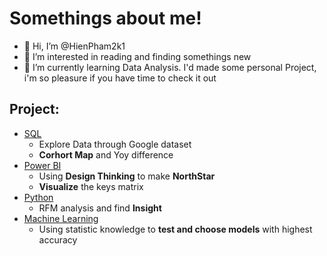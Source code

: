 # Somethings about me!
- 👋 Hi, I’m @HienPham2k1
- 👀 I’m interested in reading and finding somethings new
- 🌱 I’m currently learning Data Analysis.
  I'd made some personal Project, i'm so pleasure if you have time to check it out
## Project: 
- [SQL](https://github.com/HienPham2k1/SQL)
  - Explore Data through Google dataset
  - **Corhort Map** and Yoy difference 
- [Power BI](https://github.com/HienPham2k1/Power-Bi)
  - Using **Design Thinking** to make **NorthStar**
  - **Visualize** the keys matrix 
- [Python](https://github.com/HienPham2k1/Python)
  - RFM analysis and find **Insight**
- [Machine Learning](https://github.com/HienPham2k1/Machine-Learning)
  - Using statistic knowledge to **test and choose models** with highest accuracy
<!---
HienPham2k1/HienPham2k1 is a ✨ special ✨ repository because its `README.md` (this file) appears on your GitHub profile.
You can click the Preview link to take a look at your changes.
--->
